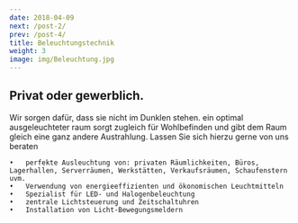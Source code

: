 ```yaml
---
date: 2018-04-09
next: /post-2/
prev: /post-4/
title: Beleuchtungstechnik
weight: 3
image: img/Beleuchtung.jpg
---
```







## Privat oder gewerblich.


Wir sorgen dafür, dass sie nicht im Dunklen stehen. ein optimal ausgeleuchteter raum sorgt  zugleich für Wohlbefinden und gibt dem Raum gleich eine ganz andere Austrahlung. Lassen Sie sich hierzu gerne von uns beraten<!--more-->
```
•	perfekte Ausleuchtung von: privaten Räumlichkeiten, Büros, Lagerhallen, Serverräumen, Werkstätten, Verkaufsräumen, Schaufenstern uvm.
•	Verwendung von energieeffizienten und ökonomischen Leuchtmitteln
•	Spezialist für LED- und Halogenbeleuchtung
•	zentrale Lichtsteuerung und Zeitschaltuhren
•	Installation von Licht-Bewegungsmeldern
```
